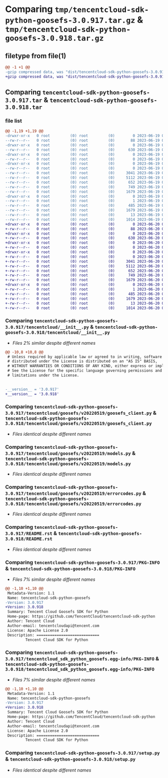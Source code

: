 # Comparing `tmp/tencentcloud-sdk-python-goosefs-3.0.917.tar.gz` & `tmp/tencentcloud-sdk-python-goosefs-3.0.918.tar.gz`

## filetype from file(1)

```diff
@@ -1 +1 @@
-gzip compressed data, was "dist/tencentcloud-sdk-python-goosefs-3.0.917.tar", last modified: Mon Jun 19 00:26:09 2023, max compression
+gzip compressed data, was "dist/tencentcloud-sdk-python-goosefs-3.0.918.tar", last modified: Tue Jun 20 02:41:15 2023, max compression
```

## Comparing `tencentcloud-sdk-python-goosefs-3.0.917.tar` & `tencentcloud-sdk-python-goosefs-3.0.918.tar`

### file list

```diff
@@ -1,19 +1,19 @@
-drwxr-xr-x   0 root         (0) root         (0)        0 2023-06-19 00:26:09.000000 tencentcloud-sdk-python-goosefs-3.0.917/
--rw-r--r--   0 root         (0) root         (0)       88 2023-06-19 00:26:09.000000 tencentcloud-sdk-python-goosefs-3.0.917/setup.cfg
-drwxr-xr-x   0 root         (0) root         (0)        0 2023-06-19 00:26:09.000000 tencentcloud-sdk-python-goosefs-3.0.917/tencentcloud/
--rw-r--r--   0 root         (0) root         (0)      630 2023-06-19 00:26:09.000000 tencentcloud-sdk-python-goosefs-3.0.917/tencentcloud/__init__.py
-drwxr-xr-x   0 root         (0) root         (0)        0 2023-06-19 00:26:09.000000 tencentcloud-sdk-python-goosefs-3.0.917/tencentcloud/goosefs/
--rw-r--r--   0 root         (0) root         (0)        0 2023-06-19 00:26:09.000000 tencentcloud-sdk-python-goosefs-3.0.917/tencentcloud/goosefs/__init__.py
-drwxr-xr-x   0 root         (0) root         (0)        0 2023-06-19 00:26:09.000000 tencentcloud-sdk-python-goosefs-3.0.917/tencentcloud/goosefs/v20220519/
--rw-r--r--   0 root         (0) root         (0)        0 2023-06-19 00:26:09.000000 tencentcloud-sdk-python-goosefs-3.0.917/tencentcloud/goosefs/v20220519/__init__.py
--rw-r--r--   0 root         (0) root         (0)     3041 2023-06-19 00:26:09.000000 tencentcloud-sdk-python-goosefs-3.0.917/tencentcloud/goosefs/v20220519/goosefs_client.py
--rw-r--r--   0 root         (0) root         (0)     5112 2023-06-19 00:26:09.000000 tencentcloud-sdk-python-goosefs-3.0.917/tencentcloud/goosefs/v20220519/models.py
--rw-r--r--   0 root         (0) root         (0)      652 2023-06-19 00:26:09.000000 tencentcloud-sdk-python-goosefs-3.0.917/tencentcloud/goosefs/v20220519/errorcodes.py
--rw-r--r--   0 root         (0) root         (0)      749 2023-06-19 00:26:09.000000 tencentcloud-sdk-python-goosefs-3.0.917/README.rst
--rw-r--r--   0 root         (0) root         (0)     1679 2023-06-19 00:26:09.000000 tencentcloud-sdk-python-goosefs-3.0.917/PKG-INFO
-drwxr-xr-x   0 root         (0) root         (0)        0 2023-06-19 00:26:09.000000 tencentcloud-sdk-python-goosefs-3.0.917/tencentcloud_sdk_python_goosefs.egg-info/
--rw-r--r--   0 root         (0) root         (0)        1 2023-06-19 00:26:09.000000 tencentcloud-sdk-python-goosefs-3.0.917/tencentcloud_sdk_python_goosefs.egg-info/dependency_links.txt
--rw-r--r--   0 root         (0) root         (0)      485 2023-06-19 00:26:09.000000 tencentcloud-sdk-python-goosefs-3.0.917/tencentcloud_sdk_python_goosefs.egg-info/SOURCES.txt
--rw-r--r--   0 root         (0) root         (0)     1679 2023-06-19 00:26:09.000000 tencentcloud-sdk-python-goosefs-3.0.917/tencentcloud_sdk_python_goosefs.egg-info/PKG-INFO
--rw-r--r--   0 root         (0) root         (0)       13 2023-06-19 00:26:09.000000 tencentcloud-sdk-python-goosefs-3.0.917/tencentcloud_sdk_python_goosefs.egg-info/top_level.txt
--rw-r--r--   0 root         (0) root         (0)     1014 2023-06-19 00:26:09.000000 tencentcloud-sdk-python-goosefs-3.0.917/setup.py
+drwxr-xr-x   0 root         (0) root         (0)        0 2023-06-20 02:41:15.000000 tencentcloud-sdk-python-goosefs-3.0.918/
+-rw-r--r--   0 root         (0) root         (0)       88 2023-06-20 02:41:15.000000 tencentcloud-sdk-python-goosefs-3.0.918/setup.cfg
+drwxr-xr-x   0 root         (0) root         (0)        0 2023-06-20 02:41:15.000000 tencentcloud-sdk-python-goosefs-3.0.918/tencentcloud/
+-rw-r--r--   0 root         (0) root         (0)      630 2023-06-20 02:41:15.000000 tencentcloud-sdk-python-goosefs-3.0.918/tencentcloud/__init__.py
+drwxr-xr-x   0 root         (0) root         (0)        0 2023-06-20 02:41:15.000000 tencentcloud-sdk-python-goosefs-3.0.918/tencentcloud/goosefs/
+-rw-r--r--   0 root         (0) root         (0)        0 2023-06-20 02:41:15.000000 tencentcloud-sdk-python-goosefs-3.0.918/tencentcloud/goosefs/__init__.py
+drwxr-xr-x   0 root         (0) root         (0)        0 2023-06-20 02:41:15.000000 tencentcloud-sdk-python-goosefs-3.0.918/tencentcloud/goosefs/v20220519/
+-rw-r--r--   0 root         (0) root         (0)        0 2023-06-20 02:41:15.000000 tencentcloud-sdk-python-goosefs-3.0.918/tencentcloud/goosefs/v20220519/__init__.py
+-rw-r--r--   0 root         (0) root         (0)     3041 2023-06-20 02:41:15.000000 tencentcloud-sdk-python-goosefs-3.0.918/tencentcloud/goosefs/v20220519/goosefs_client.py
+-rw-r--r--   0 root         (0) root         (0)     5112 2023-06-20 02:41:15.000000 tencentcloud-sdk-python-goosefs-3.0.918/tencentcloud/goosefs/v20220519/models.py
+-rw-r--r--   0 root         (0) root         (0)      652 2023-06-20 02:41:15.000000 tencentcloud-sdk-python-goosefs-3.0.918/tencentcloud/goosefs/v20220519/errorcodes.py
+-rw-r--r--   0 root         (0) root         (0)      749 2023-06-20 02:41:15.000000 tencentcloud-sdk-python-goosefs-3.0.918/README.rst
+-rw-r--r--   0 root         (0) root         (0)     1679 2023-06-20 02:41:15.000000 tencentcloud-sdk-python-goosefs-3.0.918/PKG-INFO
+drwxr-xr-x   0 root         (0) root         (0)        0 2023-06-20 02:41:15.000000 tencentcloud-sdk-python-goosefs-3.0.918/tencentcloud_sdk_python_goosefs.egg-info/
+-rw-r--r--   0 root         (0) root         (0)        1 2023-06-20 02:41:15.000000 tencentcloud-sdk-python-goosefs-3.0.918/tencentcloud_sdk_python_goosefs.egg-info/dependency_links.txt
+-rw-r--r--   0 root         (0) root         (0)      485 2023-06-20 02:41:15.000000 tencentcloud-sdk-python-goosefs-3.0.918/tencentcloud_sdk_python_goosefs.egg-info/SOURCES.txt
+-rw-r--r--   0 root         (0) root         (0)     1679 2023-06-20 02:41:15.000000 tencentcloud-sdk-python-goosefs-3.0.918/tencentcloud_sdk_python_goosefs.egg-info/PKG-INFO
+-rw-r--r--   0 root         (0) root         (0)       13 2023-06-20 02:41:15.000000 tencentcloud-sdk-python-goosefs-3.0.918/tencentcloud_sdk_python_goosefs.egg-info/top_level.txt
+-rw-r--r--   0 root         (0) root         (0)     1014 2023-06-20 02:41:15.000000 tencentcloud-sdk-python-goosefs-3.0.918/setup.py
```

### Comparing `tencentcloud-sdk-python-goosefs-3.0.917/tencentcloud/__init__.py` & `tencentcloud-sdk-python-goosefs-3.0.918/tencentcloud/__init__.py`

 * *Files 2% similar despite different names*

```diff
@@ -10,8 +10,8 @@
 # Unless required by applicable law or agreed to in writing, software
 # distributed under the License is distributed on an "AS IS" BASIS,
 # WITHOUT WARRANTIES OR CONDITIONS OF ANY KIND, either express or implied.
 # See the License for the specific language governing permissions and
 # limitations under the License.
 
 
-__version__ = '3.0.917'
+__version__ = '3.0.918'
```

### Comparing `tencentcloud-sdk-python-goosefs-3.0.917/tencentcloud/goosefs/v20220519/goosefs_client.py` & `tencentcloud-sdk-python-goosefs-3.0.918/tencentcloud/goosefs/v20220519/goosefs_client.py`

 * *Files identical despite different names*

### Comparing `tencentcloud-sdk-python-goosefs-3.0.917/tencentcloud/goosefs/v20220519/models.py` & `tencentcloud-sdk-python-goosefs-3.0.918/tencentcloud/goosefs/v20220519/models.py`

 * *Files identical despite different names*

### Comparing `tencentcloud-sdk-python-goosefs-3.0.917/tencentcloud/goosefs/v20220519/errorcodes.py` & `tencentcloud-sdk-python-goosefs-3.0.918/tencentcloud/goosefs/v20220519/errorcodes.py`

 * *Files identical despite different names*

### Comparing `tencentcloud-sdk-python-goosefs-3.0.917/README.rst` & `tencentcloud-sdk-python-goosefs-3.0.918/README.rst`

 * *Files identical despite different names*

### Comparing `tencentcloud-sdk-python-goosefs-3.0.917/PKG-INFO` & `tencentcloud-sdk-python-goosefs-3.0.918/PKG-INFO`

 * *Files 7% similar despite different names*

```diff
@@ -1,10 +1,10 @@
 Metadata-Version: 1.1
 Name: tencentcloud-sdk-python-goosefs
-Version: 3.0.917
+Version: 3.0.918
 Summary: Tencent Cloud Goosefs SDK for Python
 Home-page: https://github.com/TencentCloud/tencentcloud-sdk-python
 Author: Tencent Cloud
 Author-email: tencentcloudapi@tencent.com
 License: Apache License 2.0
 Description: ============================
         Tencent Cloud SDK for Python
```

### Comparing `tencentcloud-sdk-python-goosefs-3.0.917/tencentcloud_sdk_python_goosefs.egg-info/PKG-INFO` & `tencentcloud-sdk-python-goosefs-3.0.918/tencentcloud_sdk_python_goosefs.egg-info/PKG-INFO`

 * *Files 7% similar despite different names*

```diff
@@ -1,10 +1,10 @@
 Metadata-Version: 1.1
 Name: tencentcloud-sdk-python-goosefs
-Version: 3.0.917
+Version: 3.0.918
 Summary: Tencent Cloud Goosefs SDK for Python
 Home-page: https://github.com/TencentCloud/tencentcloud-sdk-python
 Author: Tencent Cloud
 Author-email: tencentcloudapi@tencent.com
 License: Apache License 2.0
 Description: ============================
         Tencent Cloud SDK for Python
```

### Comparing `tencentcloud-sdk-python-goosefs-3.0.917/setup.py` & `tencentcloud-sdk-python-goosefs-3.0.918/setup.py`

 * *Files identical despite different names*

